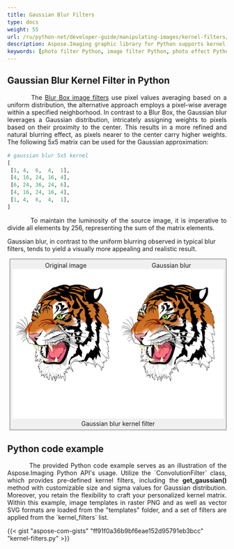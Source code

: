 ```yaml
---
title: Gaussian Blur Filters
type: docs
weight: 55
url: /ru/python-net/developer-guide/manipulating-images/kernel-filters/gaussian-blur-filter/
description: Aspose.Imaging graphic library for Python supports kernel filters such Gaussian Blur as well as custom kernels.
keywords: [photo filter Python, image filter Python, photo effect Python, kernel filter, blur image, blur filter, Gaussian blur, kernel matrix, convolution operation, custom kernel filter]
---
```


## Gaussian Blur Kernel Filter in Python

<p align='justify'>
&nbsp;&nbsp;&nbsp;&nbsp;&nbsp;&nbsp;&nbsp;&nbsp;
The <a href="../blur-filter/">Blur Box image filters</a> use pixel values averaging based on a uniform distribution, the alternative approach employs a pixel-wise average within a specified neighborhood. In contrast to a Blur Box, the Gaussian blur leverages a Gaussian distribution, intricately assigning weights to pixels based on their proximity to the center. This results in a more refined and natural blurring effect, as pixels nearer to the center carry higher weights. The following 5x5 matrix can be used for the Gaussian approximation:
</p>

```python
# gaussian blur 5x5 kernel
[
 [1, 4,  6,  4,  1],
 [4, 16, 24, 16, 4],
 [6, 24, 36, 24, 6],
 [4, 16, 24, 16, 4],
 [1, 4,  6,  4,  1],
]
```

<p align='justify'>
&nbsp;&nbsp;&nbsp;&nbsp;&nbsp;&nbsp;&nbsp;&nbsp;
To maintain the luminosity of the source image, it is imperative to divide all elements by 256, representing the sum of the matrix elements.

Gaussian blur, in contrast to the uniform blurring observed in typical blur filters, tends to yield a visually more appealing and realistic result.
</p>

<style>
   .frame {
    border: 2px solid darkgray;
    padding: 5px;
    margin: 10px 0 5px 5px;
    background: #f0f0f0;
    align-items: center;
   }
   .marginauto {
    margin: 10px auto 20px;
    display: block;
   }
   .frame figcaption {
    margin: 0 auto;
    display: flex;
    flex-direction: row;
    justify-content: center;
   }
   .container {
    display: flex;
    flex-direction: row;
    align-items: center;
    justify-content: space-around;
   }
</style>

<figure class="frame">
<div class="container">
    <div>
        <figcaption>Original image</figcaption>
    </div>
    <div>
        <figcaption>Gaussian blur</figcaption>
    </div>
</div>
<div class="container">
    <div>
        <img src="../template-vector-svg.webp" alt="Original vector image" width="793" />
    </div>
    <div>
        <img src="./gaussian-blur-kernel-filter.svg.webp" alt="Gaussian blur 5x5 kernel filter in Python" width="793" />
    </div>
</div>
<figcaption>Gaussian blur kernel filter</figcaption>
</figure>


## Python code example

<p align='justify'>
&nbsp;&nbsp;&nbsp;&nbsp;&nbsp;&nbsp;&nbsp;&nbsp;
The provided Python code example serves as an illustration of the Aspose.Imaging Python API's usage. Utilize the `ConvolutionFilter` class, which provides pre-defined kernel filters, including the <strong>get_gaussian()</strong> method with customizable size and sigma values for Gaussian distribution. Moreover, you retain the flexibility to craft your personalized kernel matrix. Within this example, image templates in raster PNG and as well as vector SVG formats are loaded from the "templates" folder, and a set of filters are applied from the `kernel_filters` list.
</p>

{{< gist "aspose-com-gists" "ff91f0a36b9bf6eae152d95791eb3bcc" "kernel-filters.py" >}}
